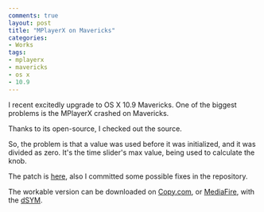 ```yaml
---
comments: true
layout: post
title: "MPlayerX on Mavericks"
categories:
- Works
tags:
- mplayerx
- mavericks
- os x
- 10.9
---
```


I recent excitedly upgrade to OS X 10.9 Mavericks. One of the biggest problems is the MPlayerX crashed on Mavericks.

Thanks to its open-source, I checked out the source.

So, the problem is that a value was used before it was initialized, and it was divided as zero. It's the time slider's max value, being used to calculate the knob.

The patch is [here](https://github.com/wwwjfy/MPlayerX/commit/b163a10a9e2ed2a0b13557727a7b3832b100052e), also I committed some possible fixes in the repository.

The workable version can be downloaded on [Copy.com](https://copy.com/vKS7FuBIpJIZ), or [MediaFire](http://www.mediafire.com/?k36mvhaapajocy8), with the [dSYM](https://copy.com/GJblo3iSUahy).
